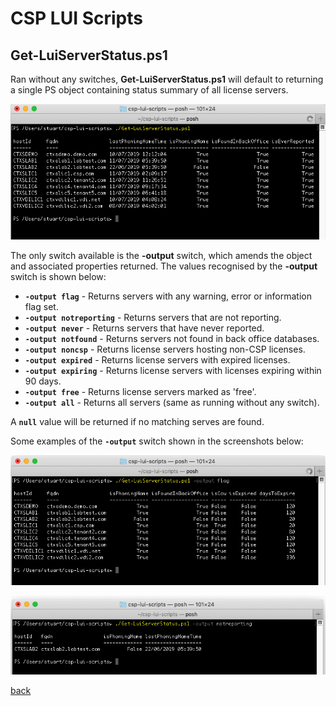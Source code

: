 # CSP LUI Scripts
## Get-LuiServerStatus.ps1

Ran without any switches, **Get-LuiServerStatus.ps1** will default to returning a single PS object containing status summary of all license servers.

![](images/Get-LuiServerStatus_Screenshot01.png)

The only switch available is the **-output** switch, which amends the object and associated properties returned. The values recognised by the **-output** switch is shown below:


* **`-output flag`** - Returns servers with any warning, error or information flag set. 
* **`-output notreporting`** - Returns servers that are not reporting.
* **`-output never`** - Returns servers that have never reported.
* **`-output notfound`** - Returns servers not found in back office databases.
* **`-output noncsp`** - Returns license servers hosting non-CSP licenses.
* **`-output expired`** - Returns license servers with expired licenses.
* **`-output expiring`** - Returns license servers with licenses expiring within 90 days.
* **`-output free`** - Returns license servers marked as 'free'.
* **`-output all`** - Returns all servers (same as running without any switch).

A **`null`** value will be returned if no matching serves are found.

Some examples of the **`-output`** switch shown in the screenshots below:

![](images/Get-LuiServerStatus_Screenshot02.png)

![](images/Get-LuiServerStatus_Screenshot03.png)

[back](../README.md)